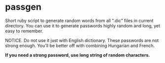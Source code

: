 # passgen
Short ruby script to generate random words from all ".dic" files in current directory. You can use it to generate passwords highly random and long, yet easy to remember.

NOTICE.
Do not use it just with English dictionary. These passwords are not strong enough. You'll be better off with combining Hungarian and French.

**If you need a strong password, use long string of random characters.**
